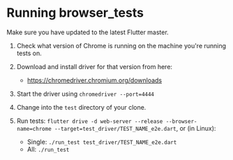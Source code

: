 # Running browser_tests

Make sure you have updated to the latest Flutter master.

1. Check what version of Chrome is running on the machine you're running tests on.

2. Download and install driver for that version from here:
    * <https://chromedriver.chromium.org/downloads>

3. Start the driver using `chromedriver --port=4444`

4. Change into the `test` directory of your clone.

5. Run tests: `flutter drive -d web-server --release --browser-name=chrome --target=test_driver/TEST_NAME_e2e.dart`, or (in Linux):

    * Single: `./run_test test_driver/TEST_NAME_e2e.dart`
    * All: `./run_test`
